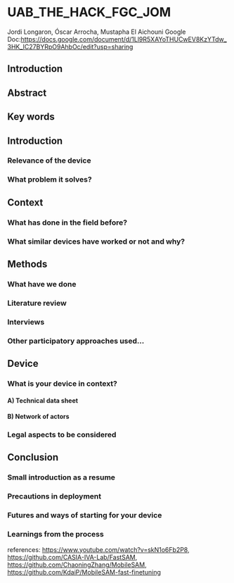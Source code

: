 # UAB_THE_HACK_FGC_JOM
Jordi Longaron, Óscar Arrocha, Mustapha El Aichouni
Google Doc:https://docs.google.com/document/d/1Ll9R5XAYoTHUCwEV8KzYTdw_3HK_IC27BYRpO9AhbOc/edit?usp=sharing
## Introduction
## Abstract
## Key words
## Introduction
### Relevance of the device
### What problem it solves?
## Context
### What has done in the field before? 
### What similar devices have worked or not and why?
	
## Methods

### What have we done

### Literature review

### Interviews

### Other participatory approaches used...

## Device

### What is your device in context?

#### A) Technical data sheet

#### B) Network of actors 

### Legal aspects to be considered

## Conclusion

### Small introduction as a resume

### Precautions in deployment

### Futures and ways of starting for your device

### Learnings from the process

references:
https://www.youtube.com/watch?v=skN1o6Fb2P8,
https://github.com/CASIA-IVA-Lab/FastSAM,
https://github.com/ChaoningZhang/MobileSAM,
https://github.com/KdaiP/MobileSAM-fast-finetuning
